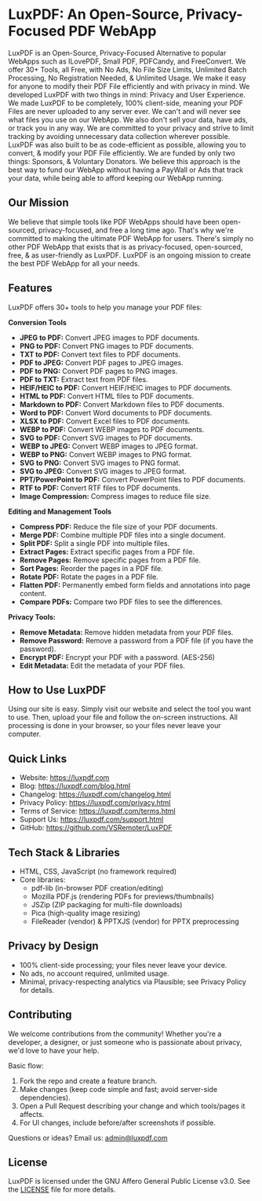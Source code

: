 # LuxPDF: An Open-Source, Privacy-Focused PDF WebApp

LuxPDF is an Open-Source, Privacy-Focused Alternative to popular WebApps such as ILovePDF, Small PDF, PDFCandy, and FreeConvert. We offer 30+ Tools, all Free, with No Ads, No File Size Limits, Unlimited Batch Processing, No Registration Needed, & Unlimited Usage. We make it easy for anyone to modify their PDF File efficiently and with privacy in mind. We developed LuxPDF with two things in mind: Privacy and User Experience. We made LuxPDF to be completely, 100% client-side, meaning your PDF Files are never uploaded to any server ever. We can't and will never see what files you use on our WebApp. We also don't sell your data, have ads, or track you in any way. We are committed to your privacy and strive to limit tracking by avoiding unnecessary data collection wherever possible. LuxPDF was also built to be as code-efficient as possible, allowing you to convert, & modify your PDF File efficiently. We are funded by only two things: Sponsors, & Voluntary Donators. We believe this approach is the best way to fund our WebApp without having a PayWall or Ads that track your data, while being able to afford keeping our WebApp running.

## Our Mission

We believe that simple tools like PDF WebApps should have been open-sourced, privacy-focused, and free a long time ago. That's why we're committed to making the ultimate PDF WebApp for users. There's simply no other PDF WebApp that exists that is as privacy-focused, open-sourced, free, & as user-friendly as LuxPDF. LuxPDF is an ongoing mission to create the best PDF WebApp for all your needs.

## Features

LuxPDF offers 30+ tools to help you manage your PDF files:

**Conversion Tools**

*   **JPEG to PDF:** Convert JPEG images to PDF documents.
*   **PNG to PDF:** Convert PNG images to PDF documents.
*   **TXT to PDF:** Convert text files to PDF documents.
*   **PDF to JPEG:** Convert PDF pages to JPEG images.
*   **PDF to PNG:** Convert PDF pages to PNG images.
*   **PDF to TXT:** Extract text from PDF files.
*   **HEIF/HEIC to PDF:** Convert HEIF/HEIC images to PDF documents.
*   **HTML to PDF:** Convert HTML files to PDF documents.
*   **Markdown to PDF:** Convert Markdown files to PDF documents.
*   **Word to PDF:** Convert Word documents to PDF documents.
*   **XLSX to PDF:** Convert Excel files to PDF documents.
*   **WEBP to PDF:** Convert WEBP images to PDF documents.
*   **SVG to PDF:** Convert SVG images to PDF documents.
*   **WEBP to JPEG:** Convert WEBP images to JPEG format.
*   **WEBP to PNG:** Convert WEBP images to PNG format.
*   **SVG to PNG:** Convert SVG images to PNG format.
*   **SVG to JPEG:** Convert SVG images to JPEG format.
*   **PPT/PowerPoint to PDF:** Convert PowerPoint files to PDF documents.
*   **RTF to PDF:** Convert RTF files to PDF documents.
*   **Image Compression:** Compress images to reduce file size.


**Editing and Management Tools**

*   **Compress PDF:** Reduce the file size of your PDF documents.
*   **Merge PDF:** Combine multiple PDF files into a single document.
*   **Split PDF:** Split a single PDF into multiple files.
*   **Extract Pages:** Extract specific pages from a PDF file.
*   **Remove Pages:** Remove specific pages from a PDF file.
*   **Sort Pages:** Reorder the pages in a PDF file.
*   **Rotate PDF:** Rotate the pages in a PDF file.
*   **Flatten PDF:** Permanently embed form fields and annotations into page content.
*   **Compare PDFs:** Compare two PDF files to see the differences.

**Privacy Tools:**

*   **Remove Metadata:** Remove hidden metadata from your PDF files.
*   **Remove Password:** Remove a password from a PDF file (if you have the password).
*   **Encrypt PDF:** Encrypt your PDF with a password. (AES-256)
*   **Edit Metadata:** Edit the metadata of your PDF files.

## How to Use LuxPDF

Using our site is easy. Simply visit our website and select the tool you want to use. Then, upload your file and follow the on-screen instructions. All processing is done in your browser, so your files never leave your computer.

## Quick Links

- Website: https://luxpdf.com
- Blog: https://luxpdf.com/blog.html
- Changelog: https://luxpdf.com/changelog.html
- Privacy Policy: https://luxpdf.com/privacy.html
- Terms of Service: https://luxpdf.com/terms.html
- Support Us: https://luxpdf.com/support.html
- GitHub: https://github.com/VSRemoter/LuxPDF


## Tech Stack & Libraries

- HTML, CSS, JavaScript (no framework required)
- Core libraries:
  - pdf-lib (in-browser PDF creation/editing)
  - Mozilla PDF.js (rendering PDFs for previews/thumbnails)
  - JSZip (ZIP packaging for multi-file downloads)
  - Pica (high-quality image resizing)
  - FileReader (vendor) & PPTXJS (vendor) for PPTX preprocessing

## Privacy by Design

- 100% client-side processing; your files never leave your device.
- No ads, no account required, unlimited usage.
- Minimal, privacy-respecting analytics via Plausible; see Privacy Policy for details.

## Contributing

We welcome contributions from the community! Whether you're a developer, a designer, or just someone who is passionate about privacy, we'd love to have your help.

Basic flow:

1. Fork the repo and create a feature branch.
2. Make changes (keep code simple and fast; avoid server-side dependencies).
3. Open a Pull Request describing your change and which tools/pages it affects.
4. For UI changes, include before/after screenshots if possible.

Questions or ideas? Email us: admin@luxpdf.com

## License

LuxPDF is licensed under the GNU Affero General Public License v3.0. See the [LICENSE](LICENSE) file for more details.
